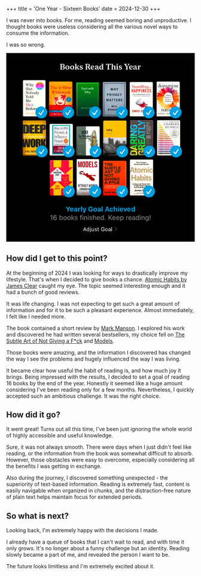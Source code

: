 +++
title = 'One Year - Sixteen Books'
date = 2024-12-30
+++

I was never into books. For me, reading seemed boring and unproductive. I thought books were useless considering all the various novel ways to consume the information.

I was so wrong.

![Books I've read in 2024](./one-year-sixteen-books/books.png)

## How did I get to this point?

At the beginning of 2024 I was looking for ways to drastically improve my lifestyle. That's when I decided to give books a chance. [Atomic Habits by James Clear](https://jamesclear.com/atomic-habits) caught my eye. The topic seemed interesting enough and it had a bunch of good reviews.

It was life changing. I was not expecting to get such a great amount of information and for it to be such a pleasant experience. Almost immediately, I felt like I needed more.

The book contained a short review by [Mark Manson](https://markmanson.net). I explored his work and discovered he had written several bestsellers, my choice fell on [The Subtle Art of Not Giving a F*ck](https://markmanson.net/books/subtle-art) and [Models](https://markmanson.net/books/models).

Those books were amazing, and the information I discovered has changed the way I see the problems and hugely influenced the way I was living.

It became clear how useful the habit of reading is, and how much joy it brings. Being impressed with the results, I decided to set a goal of reading 16 books by the end of the year. Honestly it seemed like a huge amount considering I've been reading only for a few months. Nevertheless, I quickly accepted such an ambitious challenge. It was the right choice.

## How did it go?

It went great! Turns out all this time, I've been just ignoring the whole world of highly accessible and useful knowledge.

Sure, it was not always smooth. There were days when I just didn't feel like reading, or the information from the book was somewhat difficult to absorb. However, those obstacles were easy to overcome, especially considering all the benefits I was getting in exchange.

Also during the journey, I discovered something unexpected - the superiority of text-based information. Reading is extremely fast, content is easily navigable when organized in chunks, and the distraction-free nature of plain text helps maintain focus for extended periods.

## So what is next?

Looking back, I'm extremely happy with the decisions I made.

I already have a queue of books that I can't wait to read, and with time it only grows. It's no longer about a funny challenge but an identity. Reading slowly became a part of me, and revealed the person I want to be.

The future looks limitless and I'm extremely excited about it.

